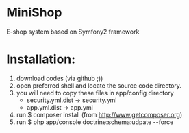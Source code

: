 MiniShop
========

E-shop system based on Symfony2 framework


Installation:
============
1. download codes (via github ;))
2. open preferred shell and locate the source code directory.
3.  you will need to copy these files in app/config directory
    - security.yml.dist -> security.yml 
    - app.yml.dist -> app.yml
4. run $ composer install (from http://www.getcomposer.org)
5. run $ php app/console doctrine:schema:udpate --force
